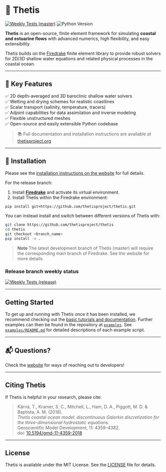 # 🌊 Thetis

[![Weekly Tests (master)](https://github.com/thetisproject/thetis/actions/workflows/weekly-master.yml/badge.svg?branch=master)](https://github.com/thetisproject/thetis/actions/workflows/weekly-master.yml)
![Python Version](https://img.shields.io/badge/python-3.10%2B-blue)

**Thetis** is an open-source, finite element framework for simulating **coastal and estuarine flows** with advanced numerics, high flexibility, and easy extensibility.

Thetis builds on the [Firedrake](https://www.firedrakeproject.org/) finite element library to provide robust solvers for 2D/3D shallow water equations and related physical processes in the coastal ocean.

---

## 🌟 Key Features

✅ 2D depth-averaged and 3D baroclinic shallow water solvers  
✅ Wetting and drying schemes for realistic coastlines  
✅ Scalar transport (salinity, temperature, tracers)  
✅ Adjoint capabilities for data assimilation and inverse modeling  
✅ Flexible unstructured meshes  
✅ Open-source and easily extensible Python codebase

> 📚 Full documentation and installation instructions are available at [thetisproject.org](https://thetisproject.org/)

---

## 🚀 Installation


Please see the [installation instructions on the website](https://thetisproject.org/installation.html) for full details.

For the release branch:

1. Install **[Firedrake](https://www.firedrakeproject.org/install.html)** and activate its virtual environment.  
2. Install Thetis within the Firedrake environment:

```bash
pip install git+https://github.com/thetisproject/thetis.git
```
You can instead install and switch between different versions of Thetis with:

```bash
git clone https://github.com/thetisproject/thetis
cd thetis
git checkout <branch_name>
pip install -e .
```
> **Note**
> The latest development branch of Thetis (master) will require the corresponding main branch of Firedrake. See the
> website for more details.

### Release branch weekly status
[![Weekly Tests (release)](https://github.com/thetisproject/thetis/actions/workflows/weekly-release.yml/badge.svg?branch=release)](https://github.com/thetisproject/thetis/actions/workflows/weekly-release.yml)

---

## Getting Started

To get up and running with Thetis once it has been installed, we recommend checking out the [basic tutorials and 
documentation](https://thetisproject.org/documentation.html#tutorials). Further examples can then be found in the 
repository at [`examples`](./examples). See [`examples/README.md`](./examples/readme.md) for 
detailed descriptions of each example script.


---

## 📬 **Questions?**  

Check the [website](https://thetisproject.org/contact.html) for ways of reaching out to developers!

---

## Citing Thetis

If Thetis is helpful in your research, please cite:

> Kärnä, T., Kramer, S. C., Mitchell, L., Ham, D. A., Piggott, M. D. & Baptista, A. M. (2018).  
> *Thetis coastal ocean model: discontinuous Galerkin discretization for the three-dimensional hydrostatic equations.*  
> Geoscientific Model Development, 11: 4359–4382.  
> doi: [10.5194/gmd-11-4359-2018](https://doi.org/10.5194/gmd-11-4359-2018)

---


## License

Thetis is available under the MIT License. See the [LICENSE](./LICENSE) file for details.

